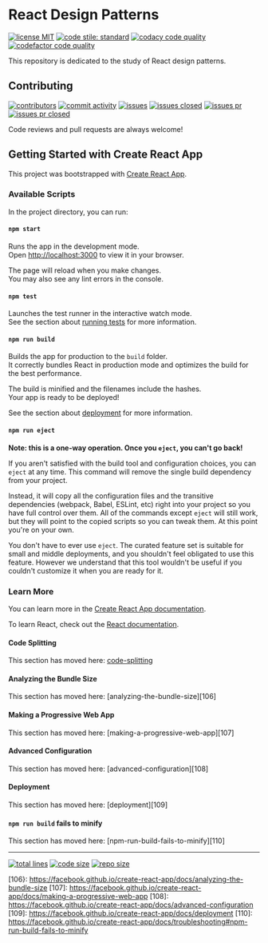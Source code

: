 # React Design Patterns

[![license MIT][1]][2] [![code stile: standard][3]][4]
[![codacy code quality][5]][6] [![codefactor code quality][7]][8]

This repository is dedicated to the study of React design patterns.

## Contributing

[![contributors][25]][26] [![commit activity][27]][28] [![issues][29]][30]
[![issues closed][31]][32] [![issues pr][33]][34] [![issues pr closed][35]][36]

Code reviews and pull requests are always welcome!

## Getting Started with Create React App

This project was bootstrapped with [Create React App][101].

### Available Scripts

In the project directory, you can run:

#### `npm start`

Runs the app in the development mode.\
Open [http://localhost:3000](http://localhost:3000) to view it in your browser.

The page will reload when you make changes.\
You may also see any lint errors in the console.

#### `npm test`

Launches the test runner in the interactive watch mode.\
See the section about [running tests][102] for more information.

#### `npm run build`

Builds the app for production to the `build` folder.\
It correctly bundles React in production mode and optimizes the build for the
best performance.

The build is minified and the filenames include the hashes.\
Your app is ready to be deployed!

See the section about [deployment][103] for more information.

#### `npm run eject`

**Note: this is a one-way operation. Once you `eject`, you can't go back!**

If you aren't satisfied with the build tool and configuration choices, you can
`eject` at any time. This command will remove the single build dependency from
your project.

Instead, it will copy all the configuration files and the transitive
dependencies (webpack, Babel, ESLint, etc) right into your project so you have
full control over them. All of the commands except `eject` will still work,
but they will point to the copied scripts so you can tweak them. At this point
you're on your own.

You don't have to ever use `eject`. The curated feature set is suitable for
small and middle deployments, and you shouldn't feel obligated to use this
feature. However we understand that this tool wouldn't be useful if you couldn't
customize it when you are ready for it.

### Learn More

You can learn more in the [Create React App documentation][104].

To learn React, check out the [React documentation](https://reactjs.org/).

#### Code Splitting

This section has moved here: [code-splitting][105]

#### Analyzing the Bundle Size

This section has moved here: [analyzing-the-bundle-size][106]

#### Making a Progressive Web App

This section has moved here: [making-a-progressive-web-app][107]

#### Advanced Configuration

This section has moved here: [advanced-configuration][108]

#### Deployment

This section has moved here: [deployment][109]

#### `npm run build` fails to minify

This section has moved here: [npm-run-build-fails-to-minify][110]

---

[![total lines][51]][52] [![code size][53]][54] [![repo size][55]][56]

[1]: https://img.shields.io/github/license/jcpedroza/design-patterns-react
[2]: https://github.com/JCPedroza/design-patterns-react/blob/master/LICENSE
[3]: https://img.shields.io/badge/code_style-standard-brightgreen.svg
[4]: https://standardjs.com
[5]: https://app.codacy.com/project/badge/Grade/80e2495e7d7741fa9d2e6881698b930a
[6]: https://www.codacy.com/gh/JCPedroza/design-patterns-react/dashboard?utm_source=github.com&amp;utm_medium=referral&amp;utm_content=JCPedroza/design-patterns-react&amp;utm_campaign=Badge_Grade
[7]: https://www.codefactor.io/repository/github/jcpedroza/design-patterns-react/badge
[8]: https://www.codefactor.io/repository/github/jcpedroza/design-patterns-react

[25]: https://img.shields.io/github/contributors/JCPedroza/design-patterns-react
[26]: https://img.shields.io/github/contributors/JCPedroza/design-patterns-react
[27]: https://img.shields.io/github/commit-activity/m/JCPedroza/design-patterns-react
[28]: https://img.shields.io/github/commit-activity/m/JCPedroza/design-patterns-react
[29]: https://img.shields.io/github/issues-raw/JCPedroza/design-patterns-react
[30]: https://img.shields.io/github/issues-raw/JCPedroza/design-patterns-react
[31]: https://img.shields.io/github/issues-closed-raw/JCPedroza/design-patterns-react
[32]: https://img.shields.io/github/issues-closed-raw/JCPedroza/design-patterns-react
[33]: https://img.shields.io/github/issues-pr-raw/JCPedroza/design-patterns-react
[34]: https://img.shields.io/github/issues-pr-raw/JCPedroza/design-patterns-react
[35]: https://img.shields.io/github/issues-pr-closed-raw/JCPedroza/design-patterns-react
[36]: https://img.shields.io/github/issues-pr-closed-raw/JCPedroza/design-patterns-react

[51]: https://img.shields.io/tokei/lines/github/jcpedroza/design-patterns-react
[52]: https://img.shields.io/tokei/lines/github/jcpedroza/design-patterns-react
[53]: https://img.shields.io/github/languages/code-size/jcpedroza/design-patterns-react
[54]: https://img.shields.io/github/languages/code-size/jcpedroza/design-patterns-react
[55]: https://img.shields.io/github/repo-size/jcpedroza/design-patterns-react
[56]: https://img.shields.io/github/repo-size/jcpedroza/design-patterns-react

[101]: https://github.com/facebook/create-react-app
[102]: https://facebook.github.io/create-react-app/docs/running-tests
[103]: https://facebook.github.io/create-react-app/docs/deployment
[104]: https://facebook.github.io/create-react-app/docs/getting-started
[105]: https://facebook.github.io/create-react-app/docs/code-splitting
[106}: https://facebook.github.io/create-react-app/docs/analyzing-the-bundle-size
[107]: https://facebook.github.io/create-react-app/docs/making-a-progressive-web-app
[108]: https://facebook.github.io/create-react-app/docs/advanced-configuration
[109]: https://facebook.github.io/create-react-app/docs/deployment
[110]: https://facebook.github.io/create-react-app/docs/troubleshooting#npm-run-build-fails-to-minify
